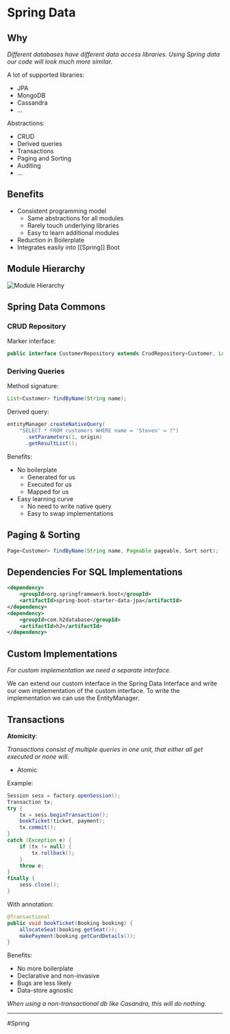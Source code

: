 # Spring Data
## Why
*Different databases have different data access libraries. Using Spring data our code will look much more similar.*

A lot of supported libraries:
- JPA
- MongoDB
- Cassandra
- ...

Abstractions:
- CRUD
- Derived queries
- Transactions
- Paging and Sorting
- Auditing
- ...

## Benefits
- Consistent programming model
  - Same abstractions for all modules
  - Rarely touch underlying libraries
  - Easy to learn additional modules
- Reduction in Boilerplate
- Integrates easily into [[Spring]] Boot

## Module Hierarchy
![Module Hierarchy](module-hierarchy.png)

## Spring Data Commons
### CRUD Repository
Marker interface:
```java
public interface CustomerRepository extends CrudRepository<Customer, Long> { }
```

### Deriving Queries
Method signature:
```java
List<Customer> findByName(String name);
```
Derived query:
```java
entityManager.createNativeQuery(
    "SELECT * FROM customers WHERE name = 'Steven' = ?")
      .setParameters(1, origin)
      .getResultList();
```

Benefits:
- No boilerplate
  - Generated for us
  - Executed for us
  - Mapped for us
- Easy learning curve
  - No need to write native query
  - Easy to swap implementations

## Paging & Sorting
```java
Page<Customer> findByName(String name, Pageable pageable, Sort sort);
```

## Dependencies For SQL Implementations
```xml
<dependency>
    <groupId>org.springframework.boot</groupId>
    <artifactId>spring-boot-starter-data-jpa</artifactId>
</dependency>
<dependency>
    <groupId>com.h2database</groupId>
    <artifactId>h2</artifactId>
</dependency>
```

## Custom Implementations
*For custom implementation we need a separate interface.*

We can extend our custom interface in the Spring Data Interface and write our own implementation of the custom interface.
To write the implementation we can use the EntityManager.

## Transactions
**Atomicity**:

*Transactions consist of multiple queries in one unit, that either all get executed or none will.*

- Atomic

Example:
```java
Session sess = factory.openSession();
Transaction tx;
try {
    tx = sess.beginTransaction();
    bookTicket(ticket, payment);
    tx.commit();
}
catch (Exception e) {
    if (tx != null) {
        tx.rollback();
    }
    throw e;
}
finally {
    sess.close();
}
```

With annotation:

```java
@Transactional
public void bookTicket(Booking booking) {
    allocateSeat(booking.getSeat());
    makePayment(booking.getCardDetails());
}
```
Benefits:
- No more boilerplate
- Declarative and non-invasive
- Bugs are less likely
- Data-store agnostic

*When using a non-transactional db like Casandra, this will do nothing.*

---
#Spring 